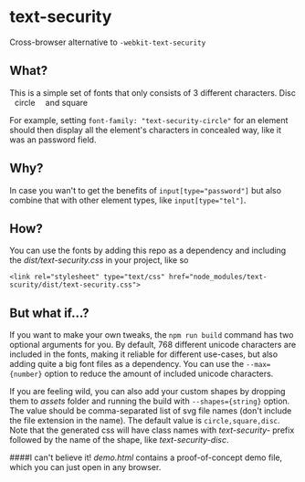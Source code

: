 # text-security
Cross-browser alternative to `-webkit-text-security`

What?
------
This is a simple set of fonts that only consists of 3 different characters.
Disc <img src="https://cdn.rawgit.com/noppa/text-security/master/assets/disc.svg" width="5px">
circle <img src="https://cdn.rawgit.com/noppa/text-security/master/assets/circle.svg" width="10px">
and square <img src="https://cdn.rawgit.com/noppa/text-security/master/assets/square.svg" width="10px">

For example, setting `font-family: "text-security-circle"` for an element
 should then display all the element's characters in concealed way, like
 it was an password field.



 Why?
 ------
 In case you wan't to get the benefits of `input[type="password"]` but also
 combine that with other element types, like `input[type="tel"]`.




 How?
 ------
 You can use the fonts by adding this repo as a dependency and including the *dist/text-security.css* in your project, like so

 ```<link rel="stylesheet" type="text/css" href="node_modules/text-scurity/dist/text-security.css">```




 But what if...?
 ------
 If you want to make your own tweaks, the `npm run build` command has two optional arguments for you.
 By default, 768 different unicode characters are included in the fonts, making it reliable for different use-cases,
 but also adding quite a big font files as a dependency. You can use the `--max={number}` option to
 reduce the amount of included unicode characters.

 If you are feeling wild, you can also add your custom shapes by dropping them to *assets*
 folder and running the build with `--shapes={string}` option. The value should be comma-separated list
 of svg file names (don't include the file extension in the name). The default value is `circle,square,disc`.
 Note that the generated css will have class names with *text-security-* prefix followed by
 the name of the shape, like *text-security-disc*.




 ####I can't believe it!
 *demo.html* contains a proof-of-concept demo file, which you can just open in any browser.





